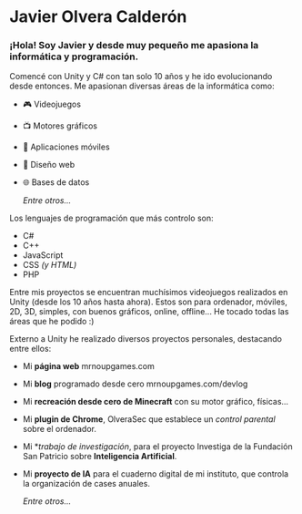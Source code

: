 # Javier Olvera Calderón

### ¡Hola! Soy Javier y desde muy pequeño me apasiona la informática y programación.

Comencé con Unity y C# con tan solo 10 años y he ido evolucionando desde entonces.
Me apasionan diversas áreas de la informática como:

- 🎮 Videojuegos
- 📺 Motores gráficos
- 📱 Aplicaciones móviles
- 📰 Diseño web
- 🌐 Bases de datos
  
   _Entre otros..._


Los lenguajes de programación que más controlo son:

- C#
- C++
- JavaScript
- CSS _(y HTML)_
- PHP



Entre mis proyectos se encuentran muchísimos videojuegos realizados en Unity (desde los 10 años hasta ahora). Estos son para ordenador, móviles, 2D, 3D, simples, con buenos gráficos, online, offline... He tocado todas las áreas que he podido :)


Externo a Unity he realizado diversos proyectos personales, destacando entre ellos:

- Mi **página web** mrnoupgames.com

- Mi **blog** programado desde cero mrnoupgames.com/devlog

- Mi **recreación desde cero de Minecraft** con su motor gráfico, físicas...

- Mi **plugin de Chrome**, OlveraSec que establece un *control parental* sobre el ordenador.

- Mi **trabajo de investigación*, para el proyecto Investiga de la Fundación San Patricio sobre **Inteligencia Artificial**.

- Mi **proyecto de IA** para el cuaderno digital de mi instituto, que controla la organización de cases anuales.

  _Entre otros..._


<!---
JaviOlvera/JaviOlvera is a ✨ special ✨ repository because its `README.md` (this file) appears on your GitHub profile.
You can click the Preview link to take a look at your changes.
--->
